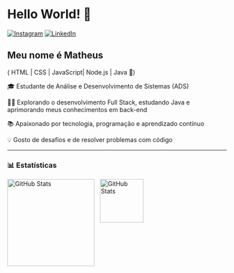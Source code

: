 # Hello World! 👋  
[![Instagram](https://img.shields.io/badge/Instagram-000?style=for-the-badge&logo=instagram&logoColor=E4405F)](https://www.instagram.com/twnicolai_/)
[![LinkedIn](https://img.shields.io/badge/LinkedIn-000?style=for-the-badge&logo=linkedin&logoColor=0A66C2)](https://www.linkedin.com/in/matheus-nicolai-26b9b6359/)

## Meu nome é Matheus  

( HTML | CSS | JavaScript| Node.js | Java 🚀)  

🎓 Estudante de Análise e Desenvolvimento de Sistemas (ADS) 

👨‍💻 Explorando o desenvolvimento Full Stack, estudando Java e aprimorando meus conhecimentos em back-end  

📚 Apaixonado por tecnologia, programação e aprendizado contínuo  

💡 Gosto de desafios e de resolver problemas com código  

---



### 📊 Estatísticas

<p>
  <img 
    align="left" 
    alt="GitHub Stats" 
    height="200" 
    style="padding-right: 10px;" 
    src="https://github-readme-stats.vercel.app/api?username=mthnicolai&show_icons=true&theme=transparent&locale=pt-br&include_all_commits-true&include_all_stars-true&count_private-true" 
  />

<img 
      align="left" 
      alt="GitHub Stats" 
      height="100" 
      src="https://github-readme-stats.vercel.app/api/top-langs/?username=mthnicolai&hide_progress=true&theme=transparent&locale=pt-br" 
  />

</p>

